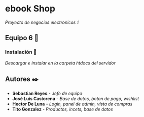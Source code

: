 # ebook Shop

_Proyecto de negocios electronicos 1_

## Equipo 6 🚀

### Instalación 🔧

_Descargar e instalar en la carpeta htdocs del servidor_

## Autores ✒️

* **Sebastian Reyes** - *Jefe de equipo*
* **José Luis Castorena** - *Base de datos, boton de pago, wishlist*
* **Hector De Luna** - *Login, panel de admin, vista de compras*
* **Tito Gonzalez** - *Productos, incets, base de datos*

